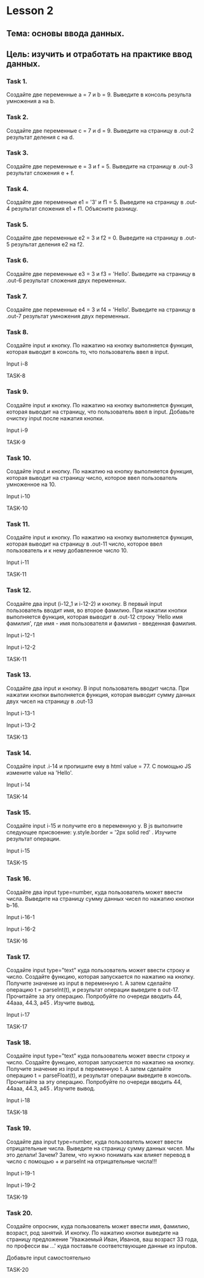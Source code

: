 # Lesson 2


## Тема: основы ввода данных.
## Цель: изучить и отработать на практике ввод данных.


### Task 1.

Создайте две переменные a = 7 и b = 9. Выведите в консоль результа умножения a на b.

### Task 2.

Создайте две переменные c = 7 и d = 9. Выведите на страницу в .out-2 результат деления c на d.

### Task 3.

Создайте две переменные e = 3 и f = 5. Выведите на страницу в .out-3 результат сложения e + f.

### Task 4.

Создайте две переменные e1 = '3' и f1 = 5. Выведите на страницу в .out-4 результат сложения e1 + f1. Объясните разницу.

### Task 5.

Создайте две переменные e2 = 3 и f2 = 0. Выведите на страницу в .out-5 результат деления e2 на f2.

### Task 6.

Создайте две переменные e3 = 3 и f3 = 'Hello'. Выведите на страницу в .out-6 результат сложения двух переменных.

### Task 7.

Создайте две переменные e4 = 3 и f4 = 'Hello'. Выведите на страницу в .out-7 результат умножения двух переменных.

### Task 8.

Создайте input и кнопку. По нажатию на кнопку выполняется функция, которая выводит в консоль то, что пользователь ввел в input.

Input i-8

TASK-8

### Task 9.

Создайте input и кнопку. По нажатию на кнопку выполняется функция, которая выводит на страницу, что пользователь ввел в input. Добавьте очистку input после нажатия кнопки.

Input i-9

TASK-9
### Task 10.

Создайте input и кнопку. По нажатию на кнопку выполняется функция, которая выводит на страницу число, которое ввел пользователь умноженное на 10.

Input i-10

TASK-10
### Task 11.

Создайте input и кнопку. По нажатию на кнопку выполняется функция, которая выводит на страницу в .out-11 число, которое ввел пользователь и к нему добавленное число 10.

Input i-11

TASK-11
### Task 12.

Создайте два input (i-12_1 и i-12-2) и кнопку. В первый input пользователь вводит имя, во второе фамилию. При нажатии кнопки выполняется функция, которая выводит в .out-12 строку 'Hello имя фамилия', где имя - имя пользователя и фамилия - введенная фамилия.

Input i-12-1

Input i-12-2

TASK-11
### Task 13.

Создайте два input и кнопку. В input пользователь вводит числа. При нажатии кнопки выполняется функция, которая выводит сумму данных двух чисел на страницу в .out-13

Input i-13-1

Input i-13-2

TASK-13
### Task 14.

Создайте input .i-14 и пропишите ему в html value = 77. С помощью JS измените value на 'Hello'.

Input i-14

TASK-14
### Task 15.

Создайте input i-15 и получите его в переменную y. В js выполните следующее присвоение: y.style.border = '2px solid red' . Изучите результат операции.

Input i-15

TASK-15
### Task 16.

Создайте два input type=number, куда пользователь может ввести числа. Выведите на страницу сумму данных чисел по нажатию кнопки b-16.

Input i-16-1

Input i-16-2

TASK-16
### Task 17.

Создайте input type="text" куда пользователь может ввести строку и число. Создайте функцию, которая запускается по нажатию на кнопку. Получите значение из input в переменную t. А затем сделайте операцию t = parseInt(t), и результат операции выведите в out-17. Прочитайте за эту операцию. Попробуйте по очереди вводить 44, 44aaa, 44.3, a45 . Изучите вывод.

Input i-17

TASK-17
### Task 18.

Создайте input type="text" куда пользователь может ввести строку и число. Создайте функцию, которая запускается по нажатию на кнопку. Получите значение из input в переменную t. А затем сделайте операцию t = parseFloat(t), и результат операции выведите в консоль. Прочитайте за эту операцию. Попробуйте по очереди вводить 44, 44aaa, 44.3, a45 . Изучите вывод.

Input i-18

TASK-18
### Task 19.

Создайте два input type=number, куда пользователь может ввести отрицательные числа. Выведите на страницу сумму данных чисел. Мы это делали! Зачем? Затем, что нужно понимать как влияет перевод в число с помощью + и parseInt на отрицательные числа!!!

Input i-19-1

Input i-19-2

TASK-19
### Task 20.

Создайте опросник, куда пользователь может ввести имя, фамилию, возраст, род занятий. И кнопку. По нажатию кнопки выведите на страницу предложение 'Уважаемый Иван, Иванов, ваш возраст 33 года, по професси вы ...' куда поставьте соответствующие данные из inputов.

Добавьте input самостоятельно

TASK-20